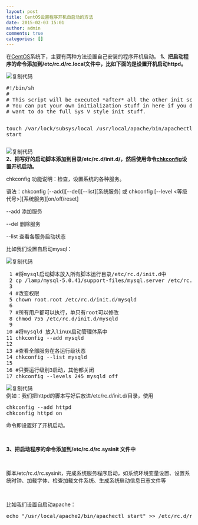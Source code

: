 ```yaml
---
layout: post
title: CentOS设置程序开机自启动的方法
date: 2015-02-03 15:01
author: admin
comments: true
categories: []
---
```

在<a title="CentOS" href="http://www.centos.bz/">CentOS</a>系统下，主要有两种方法设置自己安装的程序开机启动。
<strong>1、把启动程序的命令添加到/etc/rc.d/rc.local文件中，比如下面的是设置开机启动httpd。</strong>
<div class="hl-surround">
<div class="cnblogs_code">
<div class="cnblogs_code_toolbar"><span class="cnblogs_code_copy"><a title="复制代码"><img src="http://common.cnblogs.com/images/copycode.gif" alt="复制代码" /></a></span></div>
<pre>#!/bin/sh
#
# This script will be executed *after* all the other init scripts.
# You can put your own initialization stuff in here if you don't
# want to do the full Sys V style init stuff.
 
touch /var/lock/subsys/local
/usr/local/apache/bin/apachectl start</pre>
<div class="cnblogs_code_toolbar"><span class="cnblogs_code_copy"><a title="复制代码"><img src="http://common.cnblogs.com/images/copycode.gif" alt="复制代码" /></a></span></div>
</div>
</div>
<strong>2、把写好的启动脚本添加到目录/etc/rc.d/init.d/，然后使用命令<a title="7个Linux chkconfig命令实例" href="http://www.centos.bz/2011/07/7-linux-chkconfig-command-examples/">chkconfig</a>设置开机启动。</strong>

chkconfig 功能说明：检查，设置系统的各种服务。

语法：chkconfig [--add][--del][--list][系统服务] 或 chkconfig [--level &lt;等级代号&gt;][系统服务][on/off/reset]

--add 添加服务

--del 删除服务

--list 查看各服务启动状态

比如我们设置自启动mysql：
<div class="cnblogs_code">
<div class="cnblogs_code_toolbar"><span class="cnblogs_code_copy"><a title="复制代码"><img src="http://common.cnblogs.com/images/copycode.gif" alt="复制代码" /></a></span></div>
<pre> 1 #将mysql启动脚本放入所有脚本运行目录/etc/rc.d/init.d中
 2 cp /lamp/mysql-5.0.41/support-files/mysql.server /etc/rc.d/init.d/mysqld
 3 
 4 #改变权限
 5 chown root.root /etc/rc.d/init.d/mysqld
 6 
 7 #所有用户都可以执行，单只有root可以修改
 8 chmod 755 /etc/rc.d/init.d/mysqld
 9 
10 #将mysqld 放入linux启动管理体系中
11 chkconfig --add mysqld
12 
13 #查看全部服务在各运行级状态
14 chkconfig --list mysqld
15 
16 #只要运行级别3启动，其他都关闭
17 chkconfig --levels 245 mysqld off</pre>
<div class="cnblogs_code_toolbar"><span class="cnblogs_code_copy"><a title="复制代码"><img src="http://common.cnblogs.com/images/copycode.gif" alt="复制代码" /></a></span></div>
</div>
例如：我们把httpd的脚本写好后放进/etc/rc.d/init.d/目录，使用
<div class="hl-surround">
<div class="cnblogs_code">
<pre>chkconfig --add httpd
chkconfig httpd on</pre>
</div>
命令即设置好了开机启动。

&nbsp;

<strong>3、把启动程序的命令添加到/etc/rc.d/rc.sysinit 文件中</strong>

&nbsp;

脚本/etc/rc.d/rc.sysinit，完成系统服务程序启动，如系统环境变量设置、设置系统时钟、加载字体、检查加载文件系统、生成系统启动信息日志文件等

&nbsp;

比如我们设置自启动apache：
<div class="cnblogs_code">
<pre>echo "/usr/local/apache2/bin/apachectl start" &gt;&gt; /etc/rc.d/rc.sysinit</pre>
</div>
</div>

